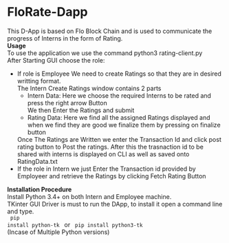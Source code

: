 # FloRate-Dapp
This D-App is based on Flo  Block Chain and is used to communicate the progress of Interns in the form of Rating.<br />
<b>Usage</b><br />
To use the application we use the command python3 rating-client.py<br />
After Starting GUI choose the role:<br />
<ul>
  <li>
    If role is Employee We need to create Ratings so that they are in desired writting format.<br />
The Intern Create Ratings window contains 2 parts<br />
  <ul>
    <li>
      Intern Data: Here we choose the required Interns to be rated and press the right arrow Button<br />We then 
Enter the Ratings and submit
    </li>
    <li>
      Rating Data: Here we find all the assigned Ratings displayed and when we find they are good we finalize them by pressing on finalize button
    </li>
    </ul>
    Once The Ratings are Written we enter the Transaction Id and click post rating button to Post the ratings.
    After this the trasnaction id to be shared with interns is displayed on CLI as well as saved onto RatingData.txt
  </li>
  <li>
    If the role in Intern we just Enter the Transaction id provided by Employeer and retrieve the Ratings by clicking Fetch Rating Button
  </li>
 </ul>

<b>Installation Procedure</b><br />
Install Python 3.4+ on both Intern and Employee machine.<br />
TKinter GUI Driver is must to run the DApp, to install it open a command line and type.<br /> 
<code>
pip install python-tk
</code>
or 
<code>
pip install python3-tk
</code>(Incase of Multiple Python versions)
